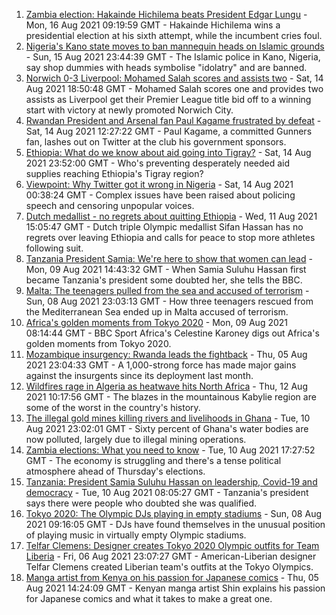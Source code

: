 1. [Zambia election: Hakainde Hichilema beats President Edgar Lungu](https://www.bbc.co.uk/news/world-africa-58226695) - Mon, 16 Aug 2021 09:19:59 GMT - Hakainde Hichilema wins a presidential election at his sixth attempt, while the incumbent cries foul.
2. [Nigeria's Kano state moves to ban mannequin heads on Islamic grounds](https://www.bbc.co.uk/news/world-africa-58175709) - Sun, 15 Aug 2021 23:44:39 GMT - The Islamic police in Kano, Nigeria, say shop dummies with heads symbolise "idolatry" and are banned.
3. [Norwich 0-3 Liverpool: Mohamed Salah scores and assists two](https://www.bbc.co.uk/sport/football/58124894) - Sat, 14 Aug 2021 18:50:48 GMT - Mohamed Salah scores one and provides two assists as Liverpool get their Premier League title bid off to a winning start with victory at newly promoted Norwich City.
4. [Rwandan President and Arsenal fan Paul Kagame frustrated by defeat](https://www.bbc.co.uk/news/world-africa-58162403) - Sat, 14 Aug 2021 12:27:22 GMT - Paul Kagame, a committed Gunners fan, lashes out on Twitter at the club his government sponsors.
5. [Ethiopia: What do we know about aid going into Tigray?](https://www.bbc.co.uk/news/58189049) - Sat, 14 Aug 2021 23:52:00 GMT - Who's preventing desperately needed aid supplies reaching Ethiopia's Tigray region?
6. [Viewpoint: Why Twitter got it wrong in Nigeria](https://www.bbc.co.uk/news/world-africa-58175708) - Sat, 14 Aug 2021 00:38:24 GMT - Complex issues have been raised about policing speech and censoring unpopular voices.
7. [Dutch medallist - no regrets about quitting Ethiopia](https://www.bbc.co.uk/sport/africa/58159734) - Wed, 11 Aug 2021 15:05:47 GMT - Dutch triple Olympic medallist Sifan Hassan has no regrets over leaving Ethiopia and calls for peace to stop more athletes following suit.
8. [Tanzania President Samia: We're here to show that women can lead](https://www.bbc.co.uk/news/world-africa-58144849) - Mon, 09 Aug 2021 14:43:32 GMT - When Samia Suluhu Hassan first became Tanzania's president some doubted her, she tells the BBC.
9. [Malta: The teenagers pulled from the sea and accused of terrorism](https://www.bbc.co.uk/news/world-57988934) - Sun, 08 Aug 2021 23:03:13 GMT - How three teenagers rescued from the Mediterranean Sea ended up in Malta accused of terrorism.
10. [Africa's golden moments from Tokyo 2020](https://www.bbc.co.uk/sport/africa/58140946) - Mon, 09 Aug 2021 08:14:44 GMT - BBC Sport Africa's Celestine Karoney digs out Africa's golden moments from Tokyo 2020.
11. [Mozambique insurgency: Rwanda leads the fightback](https://www.bbc.co.uk/news/world-africa-58079510) - Thu, 05 Aug 2021 23:04:33 GMT - A 1,000-strong force has made major gains against the insurgents since its deployment last month.
12. [Wildfires rage in Algeria as heatwave hits North Africa](https://www.bbc.co.uk/news/world-africa-58184912) - Thu, 12 Aug 2021 10:17:56 GMT - The blazes in the mountainous Kabylie region are some of the worst in the country's history.
13. [The illegal gold mines killing rivers and livelihoods in Ghana](https://www.bbc.co.uk/news/world-africa-58119653) - Tue, 10 Aug 2021 23:02:01 GMT - Sixty percent of Ghana's water bodies are now polluted, largely due to illegal mining operations.
14. [Zambia elections: What you need to know](https://www.bbc.co.uk/news/world-africa-58165905) - Tue, 10 Aug 2021 17:27:52 GMT - The economy is struggling and there's a tense political atmosphere ahead of Thursday's elections.
15. [Tanzania: President Samia Suluhu Hassan on leadership, Covid-19 and democracy](https://www.bbc.co.uk/news/world-africa-58157115) - Tue, 10 Aug 2021 08:05:27 GMT - Tanzania's president says there were people who doubted she was qualified.
16. [Tokyo 2020: The Olympic DJs playing in empty stadiums](https://www.bbc.co.uk/news/world-africa-58123179) - Sun, 08 Aug 2021 09:16:05 GMT - DJs have found themselves in the unusual position of playing music in virtually empty Olympic stadiums.
17. [Telfar Clemens: Designer creates Tokyo 2020 Olympic outfits for Team Liberia](https://www.bbc.co.uk/news/world-africa-58123178) - Fri, 06 Aug 2021 23:07:27 GMT - American-Liberian designer Telfar Clemens created Liberian team's outfits at the Tokyo Olympics.
18. [Manga artist from Kenya on his passion for Japanese comics](https://www.bbc.co.uk/news/world-africa-58105542) - Thu, 05 Aug 2021 14:24:09 GMT - Kenyan manga artist Shin explains his passion for Japanese comics and what it takes to make a great one.
